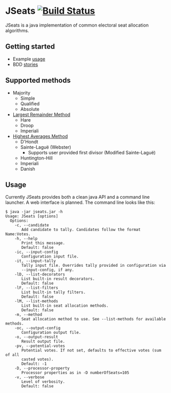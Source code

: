 JSeats [![Build Status](https://travis-ci.org/pau-minoves/jseats.svg?branch=master)](https://travis-ci.org/pau-minoves/jseats)
======



JSeats is a java implementation of common electoral seat allocation algorithms.

## Getting started

 * Example [usage](src/test/java/org/jseats/unit/ExampleProcessorTest.java)
 * BDD [stories](src/test/resources/stories)

## Supported methods
 
 * Majority
 	* Simple
    * Qualified
    * Absolute
 * [Largest Remainder Method](http://en.wikipedia.org/wiki/Largest_remainder_method)
 	* Hare
 	* Droop
 	* Imperiali
 * [Highest Averages Method](http://en.wikipedia.org/wiki/Highest_averages_method)
 	* D'Hondt
 	* Sainte-Laguë (Webster)
 		* Supports user provided first divisor (Modified Sainte-Laguë)
 	* Huntington-Hill
 	* Imperiali
 	* Danish

## Usage

Currently JSeats provides both a clean java API and a command line launcher. A web interface is planned. The command line looks like this:

```
$ java -jar jseats.jar -h
Usage: JSeats [options]
  Options:
    -c, --candidate
       Add candidate to tally. Candidates follow the format Name:Votes.
    -h, --help
       Print this message.
       Default: false
    -ic, --input-config
       Configuration input file.
    -it, --input-tally
       Tally input file. Overrides tally provided in configuration via
       --input-config, if any.
    -lD, --list-decorators
       List built-in result decorators.
       Default: false
    -lF, --list-filters
       List built-in tally filters.
       Default: false
    -lM, --list-methods
       List built-in seat allocation methods.
       Default: false
    -m, --method
       Seat allocation method to use. See --list-methods for available methods.
    -oc, --output-config
       Configuration output file.
    -o, --output-result
       Result output file.
    -pv, --potential-votes
       Potential votes. If not set, defaults to effective votes (sum of all
       casted votes).
       Default: -1
    -D, --processor-property
       Processor properties as in -D numberOfSeats=105
    -v, --verbose
       Level of verbosity.
       Default: false
```

